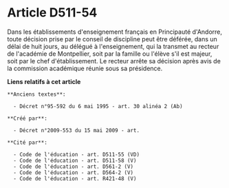 # Article D511-54

Dans les établissements d'enseignement français en Principauté d'Andorre, toute décision prise par le conseil de discipline
peut être déférée, dans un délai de huit jours, au délégué à l'enseignement, qui la transmet au recteur de l'académie de
Montpellier, soit par la famille ou l'élève s'il est majeur, soit par le chef d'établissement. Le recteur arrête sa décision
après avis de la commission académique réunie sous sa présidence.

**Liens relatifs à cet article**

	**Anciens textes**:

	  - Décret n°95-592 du 6 mai 1995 - art. 30 alinéa 2 (Ab)

	**Créé par**:

	  - Décret n°2009-553 du 15 mai 2009 - art.

	**Cité par**:

	  - Code de l'éducation - art. D511-55 (VD)
	  - Code de l'éducation - art. D511-58 (V)
	  - Code de l'éducation - art. D561-2 (V)
	  - Code de l'éducation - art. D564-2 (V)
	  - Code de l'éducation - art. R421-48 (V)
